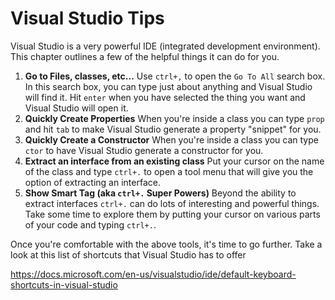 # Visual Studio Tips

Visual Studio is a very powerful IDE (integrated development environment). This chapter outlines a few of the helpful things it can do for you.

1. **Go to Files, classes, etc...** Use `ctrl+,` to open the `Go To All` search box. In this search box, you can type just about anything and Visual Studio will find it. Hit `enter` when you have selected the thing you want and Visual Studio will open it.
1. **Quickly Create Properties** When you're inside a class you can type `prop` and hit `tab` to make Visual Studio generate a property "snippet" for you.
1. **Quickly Create a Constructor** When you're inside a class you can type `ctor` to have Visual Studio generate a constructor for you.
1. **Extract an interface from an existing class** Put your cursor on the name of the class and type `ctrl+.` to open a tool menu that will give you the option of extracting an interface.
1. **Show Smart Tag (aka `ctrl+.` Super Powers)** Beyond the ability to extract interfaces `ctrl+.` can do lots of interesting and powerful things. Take some time to explore them by putting your cursor on various parts of your code and typing `ctrl+.`.

Once you're comfortable with the above tools, it's time to go further. Take a look at this list of shortcuts that Visual Studio has to offer

https://docs.microsoft.com/en-us/visualstudio/ide/default-keyboard-shortcuts-in-visual-studio